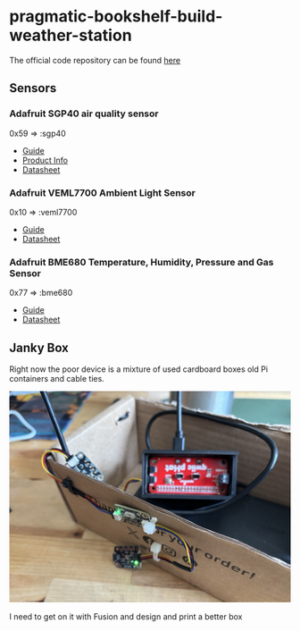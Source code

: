 # pragmatic-bookshelf-build-weather-station

The official code repository can be found [here](https://github.com/akoutmos/nerves_weather_station)

## Sensors


### Adafruit SGP40 air quality sensor

0x59 => :sgp40

* [Guide](https://learn.adafruit.com/adafruit-sgp40/overview)
* [Product Info](https://cdn.sparkfun.com/assets/e/9/3/f/e/GAS_AN_SGP40_VOC_Index_for_Experts_D1.pdf)
* [Datasheet](https://cdn-learn.adafruit.com/assets/assets/000/097/511/original/Sensirion_Gas-Sensors_SGP40_Datasheet.pdf?1607381770)

### Adafruit VEML7700 Ambient Light Sensor

0x10 => :veml7700

* [Guide](https://learn.adafruit.com/adafruit-veml7700)
* [Datasheet](https://www.vishay.com/docs/84286/veml7700.pdf)

### Adafruit BME680 Temperature, Humidity, Pressure and Gas Sensor

0x77 => :bme680

* [Guide](https://learn.adafruit.com/adafruit-bme680-humidity-temperature-barometic-pressure-voc-gas)
* [Datasheet](https://cdn-shop.adafruit.com/product-files/3660/BME680.pdf)

## Janky Box

Right now the poor device is a mixture of used cardboard boxes
old Pi containers and cable ties.

![Janky Box of Se127nsors](janky_box_of_sensensors.jpeg)

I need to get on it with Fusion and design and print a better box
